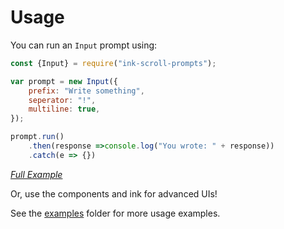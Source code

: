 # Usage

You can run an `Input` prompt using:

```js
const {Input} = require("ink-scroll-prompts");

var prompt = new Input({
    prefix: "Write something",
    seperator: "!",
    multiline: true,
});

prompt.run()
    .then(response =>console.log("You wrote: " + response))
    .catch(e => {})
```
*[Full Example](/examples/prompts/input.js)*

Or, use the components and ink for advanced UIs!

See the [examples](/examples) folder for more usage examples.










